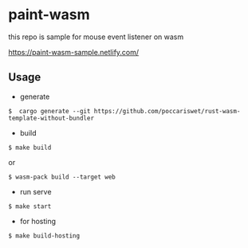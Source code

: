 # paint-wasm

this repo is sample for mouse event listener on wasm

https://paint-wasm-sample.netlify.com/


## Usage

- generate

```
$  cargo generate --git https://github.com/poccariswet/rust-wasm-template-without-bundler
```

- build

```
$ make build
```
or
```
$ wasm-pack build --target web
```

- run serve
```
$ make start
```

- for hosting

```
$ make build-hosting
```
